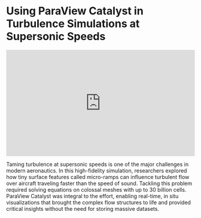 # Using ParaView Catalyst in Turbulence Simulations at Supersonic Speeds

<iframe style="aspect-ratio: 560/315" width="100%" src="https://www.youtube.com/embed/o8olmjiWSl8?si=tefDZngmuW45oyN4?muted=1&autoplay=1&loop=1" title="YouTube video player" frameborder="0" allow="accelerometer; autoplay; clipboard-write; encrypted-media; gyroscope; picture-in-picture; web-share" referrerpolicy="strict-origin-when-cross-origin" allowfullscreen muted></iframe>


Taming turbulence at supersonic speeds is one of the major challenges in modern aeronautics. In this high-fidelity simulation, researchers explored how  tiny surface features called micro-ramps can influence turbulent flow over aircraft traveling faster than the speed of sound. Tackling this problem required solving equations on colossal meshes with up to 30 billion cells. ParaView Catalyst was integral to the effort, enabling real-time, in situ visualizations that brought the complex flow structures to life and provided critical insights without the need for storing massive datasets.
